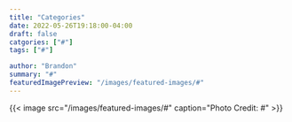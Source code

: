 ```yaml
--- 
title: "Categories"
date: 2022-05-26T19:18:00-04:00
draft: false
catgories: ["#"]
tags: ["#"]

author: "Brandon"
summary: "#"
featuredImagePreview: "/images/featured-images/#"
---
```


{{< image src="/images/featured-images/#" caption="Photo Credit: #" >}}
